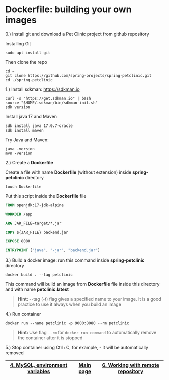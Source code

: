 
# Dockerfile: building your own images

0.) Install git and download a Pet Clinic project from github repository

Installing Git
```shell
sudo apt install git
```

Then clone the repo
```shell
cd ~
git clone https://github.com/spring-projects/spring-petclinic.git
cd ./spring-petclinic
```
1.) Install sdkman: https://sdkman.io

```shell
curl -s "https://get.sdkman.io" | bash
source "$HOME/.sdkman/bin/sdkman-init.sh"
sdk version
```

Install java 17 and Maven 
```shell
sdk install java 17.0.7-oracle
sdk install maven
```

Try Java and Maven:
```shell
java -version
mvn -version
```

2.) Create a **Dockerfile**

Create a file with name **Dockerfile** (without extension) inside **spring-petclinic** directory
```shell
touch Dockerfile
```

Put this script inside the **Dockerfile** file

```dockerfile
FROM openjdk:17-jdk-alpine

WORKDIR /app

ARG JAR_FILE=target/*.jar

COPY ${JAR_FILE} backend.jar

EXPOSE 8080

ENTRYPOINT ["java", "-jar", "backend.jar"]
```

3.) Build a docker image: run this command inside **spring-petclinic** directory

```shell
docker build . --tag petclinic
```

This command will build an image from **Dockerfile** file inside this directory and with name **petclinic:latest**
> **Hint:** --tag (-t) flag gives a specified name to your image.
> It is a good practice to use it always when you build an image

4.) Run container

```shell
docker run --name petclinic -p 9000:8080 --rm petclinic
```

> **Hint:** Use flag ```--rm``` for ```docker run command``` to automatically remove the container after it is stopped

5.) Stop container using Ctrl+C, for example, - it will be automatically removed


| [4. MySQL, environment variables](4_mysql_environment_variables.md) | [Main page](README.md) | [6. Working with remote repository](6_remote_repository.md) |
|---------------------------------------------------------------------|------------------------|-------------------------------------------------------------|
